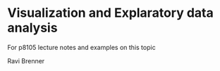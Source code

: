 # Visualization and Explaratory data analysis

For p8105 lecture notes and examples on this topic

Ravi Brenner
